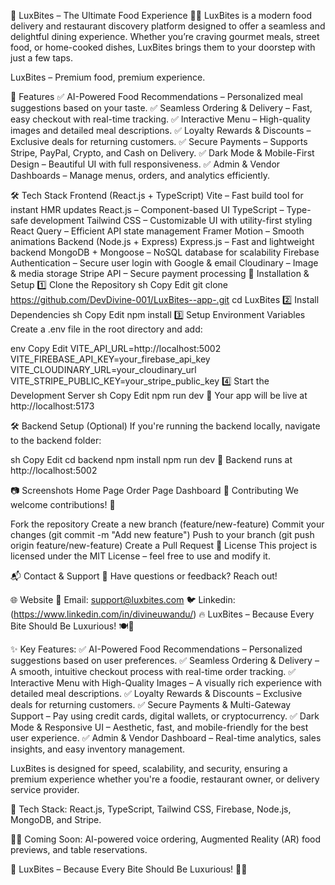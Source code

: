 📜 LuxBites – The Ultimate Food Experience 🍔🚀
LuxBites is a modern food delivery and restaurant discovery platform designed to offer a seamless and delightful dining experience. Whether you’re craving gourmet meals, street food, or home-cooked dishes, LuxBites brings them to your doorstep with just a few taps.

LuxBites – Premium food, premium experience.

🚀 Features
✅ AI-Powered Food Recommendations – Personalized meal suggestions based on your taste.
✅ Seamless Ordering & Delivery – Fast, easy checkout with real-time tracking.
✅ Interactive Menu – High-quality images and detailed meal descriptions.
✅ Loyalty Rewards & Discounts – Exclusive deals for returning customers.
✅ Secure Payments – Supports Stripe, PayPal, Crypto, and Cash on Delivery.
✅ Dark Mode & Mobile-First Design – Beautiful UI with full responsiveness.
✅ Admin & Vendor Dashboards – Manage menus, orders, and analytics efficiently.

🛠️ Tech Stack
Frontend (React.js + TypeScript)
Vite – Fast build tool for instant HMR updates
React.js – Component-based UI
TypeScript – Type-safe development
Tailwind CSS – Customizable UI with utility-first styling
React Query – Efficient API state management
Framer Motion – Smooth animations
Backend (Node.js + Express)
Express.js – Fast and lightweight backend
MongoDB + Mongoose – NoSQL database for scalability
Firebase Authentication – Secure user login with Google & email
Cloudinary – Image & media storage
Stripe API – Secure payment processing
🚀 Installation & Setup
1️⃣ Clone the Repository
sh
Copy
Edit
git clone https://github.com/DevDivine-001/LuxBites--app-.git
cd LuxBites
2️⃣ Install Dependencies
sh
Copy
Edit
npm install
3️⃣ Setup Environment Variables
Create a .env file in the root directory and add:

env
Copy
Edit
VITE_API_URL=http://localhost:5002
VITE_FIREBASE_API_KEY=your_firebase_api_key
VITE_CLOUDINARY_URL=your_cloudinary_url
VITE_STRIPE_PUBLIC_KEY=your_stripe_public_key
4️⃣ Start the Development Server
sh
Copy
Edit
npm run dev
🚀 Your app will be live at http://localhost:5173

🛠️ Backend Setup (Optional)
If you're running the backend locally, navigate to the backend folder:

sh
Copy
Edit
cd backend
npm install
npm run dev
🔗 Backend runs at http://localhost:5002

📷 Screenshots
Home Page	Order Page	Dashboard
🤝 Contributing
We welcome contributions! 🚀

Fork the repository
Create a new branch (feature/new-feature)
Commit your changes (git commit -m "Add new feature")
Push to your branch (git push origin feature/new-feature)
Create a Pull Request
📄 License
This project is licensed under the MIT License – feel free to use and modify it.

📬 Contact & Support
💬 Have questions or feedback? Reach out!

🌐 Website
📧 Email: support@luxbites.com
🐦 Linkedin: (https://www.linkedin.com/in/divineuwandu/)
🔥 LuxBites – Because Every Bite Should Be Luxurious! 🍽️🚀

✨ Key Features:
✅ AI-Powered Food Recommendations – Personalized suggestions based on user preferences.
✅ Seamless Ordering & Delivery – A smooth, intuitive checkout process with real-time order tracking.
✅ Interactive Menu with High-Quality Images – A visually rich experience with detailed meal descriptions.
✅ Loyalty Rewards & Discounts – Exclusive deals for returning customers.
✅ Secure Payments & Multi-Gateway Support – Pay using credit cards, digital wallets, or cryptocurrency.
✅ Dark Mode & Responsive UI – Aesthetic, fast, and mobile-friendly for the best user experience.
✅ Admin & Vendor Dashboard – Real-time analytics, sales insights, and easy inventory management.

LuxBites is designed for speed, scalability, and security, ensuring a premium experience whether you're a foodie, restaurant owner, or delivery service provider.

🚀 Tech Stack: React.js, TypeScript, Tailwind CSS, Firebase, Node.js, MongoDB, and Stripe.

👨‍💻 Coming Soon: AI-powered voice ordering, Augmented Reality (AR) food previews, and table reservations.

🍔 LuxBites – Because Every Bite Should Be Luxurious! 🚀🔥